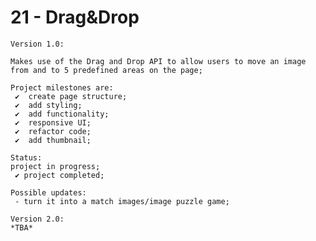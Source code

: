 # 21 - Drag&Drop

    Version 1.0:

    Makes use of the Drag and Drop API to allow users to move an image from and to 5 predefined areas on the page;

    Project milestones are:
     ✔  create page structure;
     ✔  add styling;
     ✔  add functionality;
     ✔  responsive UI;
     ✔  refactor code;
     ✔  add thumbnail;

    Status:
    project in progress;
     ✔ project completed;

    Possible updates:
     - turn it into a match images/image puzzle game;

    Version 2.0:
    *TBA*
